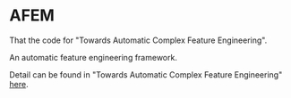 # AFEM
That the code for "Towards Automatic Complex Feature Engineering".

An automatic feature engineering framework.

Detail can be found in "Towards Automatic Complex Feature Engineering" [here](http://wise2018.connect.rs/index.html).

